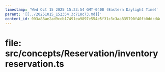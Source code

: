 ```yaml
---
timestamp: 'Wed Oct 15 2025 15:23:54 GMT-0400 (Eastern Daylight Time)'
parent: '[[../20251015_152354.3c718c73.md]]'
content_id: 003a88ae2ad9ccb17491ea9897e554e5f31c3c3aa835790f40fb0ddcd4e49a00
---
```


# file: src/concepts/Reservation/inventoryreservation.ts

```typescript
```
